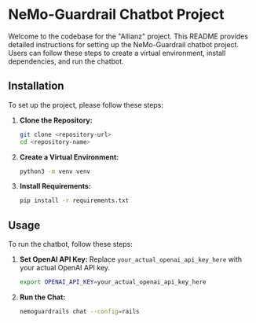 # NeMo-Guardrail Chatbot Project

Welcome to the codebase for the "Allianz" project. This README provides detailed instructions for setting up the NeMo-Guardrail chatbot project. Users can follow these steps to create a virtual environment, install dependencies, and run the chatbot.

## Installation

To set up the project, please follow these steps:

1. **Clone the Repository:**
    ```bash
    git clone <repository-url>
    cd <repository-name>
    ```

2. **Create a Virtual Environment:**
    ```bash
    python3 -m venv venv
    ```

3. **Install Requirements:**
    ```bash
    pip install -r requirements.txt
    ```

## Usage

To run the chatbot, follow these steps:

1. **Set OpenAI API Key:**
    Replace `your_actual_openai_api_key_here` with your actual OpenAI API key.
    ```bash
    export OPENAI_API_KEY=your_actual_openai_api_key_here
    ```

2. **Run the Chat:**
    ```bash
    nemoguardrails chat --config=rails
    ```

